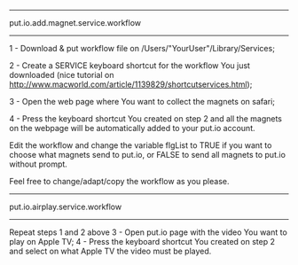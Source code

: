 **********************************
put.io.add.magnet.service.workflow 
**********************************
1 - Download & put workflow file on /Users/"YourUser"/Library/Services;

2 - Create a SERVICE keyboard shortcut for the workflow You just downloaded (nice tutorial on http://www.macworld.com/article/1139829/shortcutservices.html);

3 - Open the web page where You want to collect the magnets on safari;

4 - Press the keyboard shortcut You created on step 2 and all the magnets on the webpage will be automatically added to your put.io account.


Edit the workflow and change the variable flgList to TRUE if you want to choose what magnets send to put.io, or FALSE to send all magnets to put.io without prompt.

Feel free to change/adapt/copy the workflow as you please.


 
*******************************
put.io.airplay.service.workflow
*******************************
Repeat steps 1 and 2 above
3 - Open put.io page with the video You want to play on Apple TV;
4 - Press the keyboard shortcut You created on step 2 and select on what Apple TV the video must be played.

